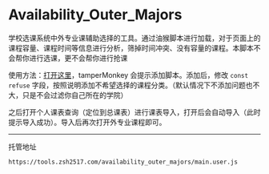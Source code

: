 # Availability_Outer_Majors

学校选课系统中外专业课辅助选择的工具。通过油猴脚本进行加载，对于页面上的课程容量、课程时间等信息进行分析，筛掉时间冲突、没有容量的课程。本脚本不会帮你进行选课，更不会帮你进行抢课

使用方法：[打开这里](https://tools.zsh2517.com/availability_outer_majors/main.user.js)，tamperMonkey 会提示添加脚本。添加后，修改 `const refuse` 字段，按照说明添加不希望选择的课程分类。（默认情况下不添加问题也不大，只是不会过滤你自己所在的学院）

之后打开个人课表查询（定位到总课表）进行课表导入，打开后会自动导入（此时提示导入成功）。导入后再次打开外专业课程即可。

---

托管地址

```
https://tools.zsh2517.com/availability_outer_majors/main.user.js
```
